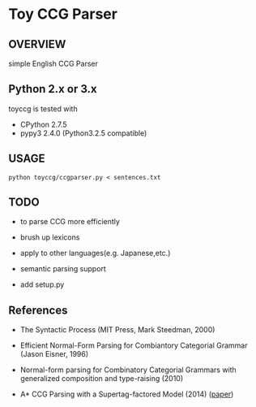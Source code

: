 Toy CCG Parser
==============

OVERVIEW
--------

simple English CCG Parser


Python 2.x or 3.x
-----------------
toyccg is tested with

- CPython 2.7.5
- pypy3  2.4.0 (Python3.2.5 compatible)


USAGE
-----

`python toyccg/ccgparser.py < sentences.txt`


TODO
----

* to parse CCG more efficiently

* brush up lexicons

* apply to other languages(e.g. Japanese,etc.)

* semantic parsing support

* add setup.py



References
----------

* The Syntactic Process (MIT Press, Mark Steedman, 2000)

* Efficient Normal-Form Parsing for Combiantory Categorial Grammar (Jason Eisner, 1996)

* Normal-form parsing for Combinatory Categorial Grammars with generalized composition and type-raising (2010)

* A* CCG Parsing with a Supertag-factored Model (2014)
([paper](http://www.aclweb.org/anthology/D14-1107))


